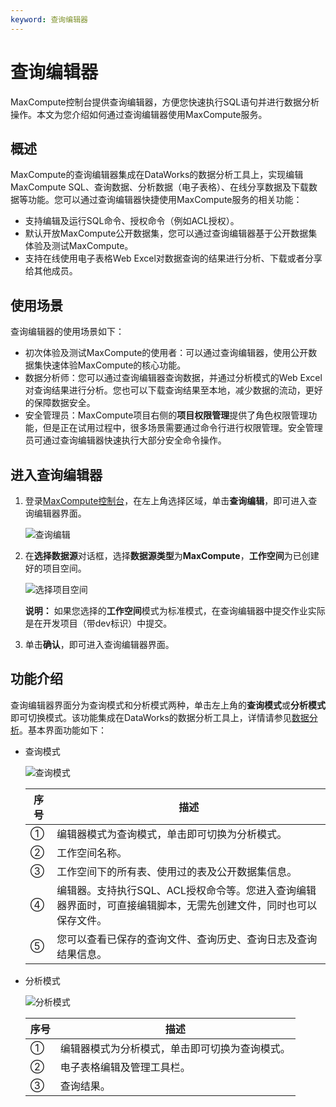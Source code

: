 ```yaml
---
keyword: 查询编辑器
---
```


# 查询编辑器

MaxCompute控制台提供查询编辑器，方便您快速执行SQL语句并进行数据分析操作。本文为您介绍如何通过查询编辑器使用MaxCompute服务。

## 概述

MaxCompute的查询编辑器集成在DataWorks的数据分析工具上，实现编辑MaxCompute SQL、查询数据、分析数据（电子表格）、在线分享数据及下载数据等功能。您可以通过查询编辑器快捷使用MaxCompute服务的相关功能：

-   支持编辑及运行SQL命令、授权命令（例如ACL授权）。
-   默认开放MaxCompute公开数据集，您可以通过查询编辑器基于公开数据集体验及测试MaxCompute。
-   支持在线使用电子表格Web Excel对数据查询的结果进行分析、下载或者分享给其他成员。

## 使用场景

查询编辑器的使用场景如下：

-   初次体验及测试MaxCompute的使用者：可以通过查询编辑器，使用公开数据集快速体验MaxCompute的核心功能。
-   数据分析师：您可以通过查询编辑器查询数据，并通过分析模式的Web Excel对查询结果进行分析。您也可以下载查询结果至本地，减少数据的流动，更好的保障数据安全。
-   安全管理员：MaxCompute项目右侧的**项目权限管理**提供了角色权限管理功能，但是正在试用过程中，很多场景需要通过命令行进行权限管理。安全管理员可通过查询编辑器快速执行大部分安全命令操作。

## 进入查询编辑器

1.  登录[MaxCompute控制台](https://workbench.data.aliyun.com/#/MCEngines)，在左上角选择区域，单击**查询编辑**，即可进入查询编辑器界面。

    ![查询编辑](https://static-aliyun-doc.oss-cn-hangzhou.aliyuncs.com/assets/img/zh-CN/4759811061/p170391.png)

2.  在**选择数据源**对话框，选择**数据源类型**为**MaxCompute**，**工作空间**为已创建好的项目空间。

    ![选择项目空间](https://static-aliyun-doc.oss-cn-hangzhou.aliyuncs.com/assets/img/zh-CN/4759811061/p170358.png)

    **说明：** 如果您选择的**工作空间**模式为标准模式，在查询编辑器中提交作业实际是在开发项目（带dev标识）中提交。

3.  单击**确认**，即可进入查询编辑器界面。

## 功能介绍

查询编辑器界面分为查询模式和分析模式两种，单击左上角的**查询模式**或**分析模式**即可切换模式。该功能集成在DataWorks的数据分析工具上，详情请参见[数据分析]()。基本界面功能如下：

-   查询模式

    ![查询模式](https://static-aliyun-doc.oss-cn-hangzhou.aliyuncs.com/assets/img/zh-CN/3093121061/p170822.png)

    |序号|描述|
    |--|--|
    |①|编辑器模式为查询模式，单击即可切换为分析模式。|
    |②|工作空间名称。|
    |③|工作空间下的所有表、使用过的表及公开数据集信息。|
    |④|编辑器。支持执行SQL、ACL授权命令等。您进入查询编辑器界面时，可直接编辑脚本，无需先创建文件，同时也可以保存文件。|
    |⑤|您可以查看已保存的查询文件、查询历史、查询日志及查询结果信息。|

-   分析模式

    ![分析模式](https://static-aliyun-doc.oss-cn-hangzhou.aliyuncs.com/assets/img/zh-CN/1805121061/p170823.png)

    |序号|描述|
    |--|--|
    |①|编辑器模式为分析模式，单击即可切换为查询模式。|
    |②|电子表格编辑及管理工具栏。|
    |③|查询结果。|


